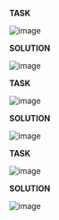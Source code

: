 **TASK**

![image](https://github.com/Ireal-ai/SQLAcademyTaskSolution/assets/82309024/e3c82274-711e-4439-aaf2-a32c9ccf4eed)

**SOLUTION**

![image](https://github.com/Ireal-ai/SQLAcademyTaskSolution/assets/82309024/ffd8d61d-7767-49d7-b734-02280ae8fe30)

**TASK**

![image](https://github.com/Ireal-ai/SQLAcademyTaskSolution/assets/82309024/a91cf479-3691-438d-b30b-81b68b2750c1)

**SOLUTION**

![image](https://github.com/Ireal-ai/SQLAcademyTaskSolution/assets/82309024/c44f13ba-afbc-4888-b716-1ee6dad31d3a)

**TASK**

![image](https://github.com/Ireal-ai/SQLAcademyTaskSolution/assets/82309024/321cb0f8-a553-491c-92f2-c0252e356238)

**SOLUTION**

![image](https://github.com/Ireal-ai/SQLAcademyTaskSolution/assets/82309024/27fc57fd-4661-4ebc-8a8b-cc7c18a0de23)
